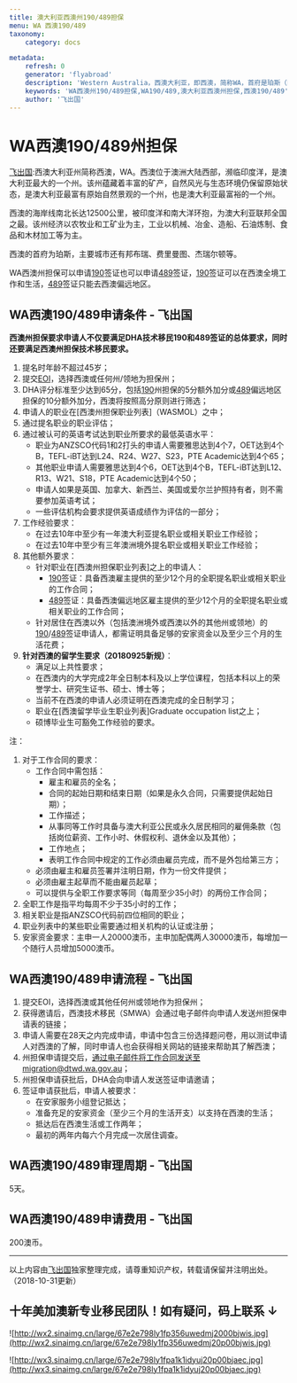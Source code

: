 ```yaml
---
title: 澳大利亚西澳州190/489担保
menu: WA 西澳190/489
taxonomy:
    category: docs

metadata:
    refresh: 0
    generator: 'flyabroad'
    description: 'Western Australia，西澳大利亚，即西澳，简称WA，首府是珀斯（Perth），主要城市还有邦布瑞、费里曼图、杰瑞尔顿等。WA西澳州担保可以申请190签证也可以申请489签证，190签证可以在西澳全境工作和生活，489签证只能去珀斯以外的西澳偏远地区。'
    keywords: 'WA西澳州190/489担保,WA190/489,澳大利亚西澳州担保,西澳190/489'
    author: '飞出国'
---
```

# WA西澳190/489州担保

[飞出国](/home):西澳大利亚州简称西澳，WA。西澳位于澳洲大陆西部，濒临印度洋，是澳大利亚最大的一个州。该州蕴藏着丰富的矿产，自然风光与生态环境仍保留原始状态，是澳大利亚最富有原始自然景观的一个州，也是澳大利亚最富裕的一个州。

西澳的海岸线南北长达12500公里，被印度洋和南大洋环抱，为澳大利亚联邦全国之最。该州经济以农牧业和工矿业为主，工业以机械、冶金、造船、石油炼制、食品和木材加工等为主。

西澳的首府为珀斯，主要城市还有邦布瑞、费里曼图、杰瑞尔顿等。

WA西澳州担保可以申请[190]签证也可以申请[489]签证，[190]签证可以在西澳全境工作和生活，[489]签证只能去西澳偏远地区。

## WA西澳190/489申请条件 - 飞出国

**西澳州担保要求申请人不仅要满足DHA技术移民190和489签证的总体要求，同时还要满足西澳州担保技术移民要求。**

1. 提名时年龄不超过45岁；
2. 提交[EOI]，选择西澳或任何州/领地为担保州；
3. DHA评分标准至少达到65分，包括[190]州担保的5分额外加分或[489]偏远地区担保的10分额外加分，西澳将按照高分原则进行筛选；
4. 申请人的职业在[西澳州担保职业列表]（WASMOL）之中；
5. 通过提名职业的职业评估；
6. 通过被认可的英语考试达到职业所要求的最低英语水平：
    * 职业为ANZSCO代码1和2打头的申请人需要雅思达到4个7，OET达到4个B，TEFL-iBT达到L24、R24、W27、S23，PTE Academic达到4个65；
    * 其他职业申请人需要雅思达到4个6，OET达到4个B，TEFL-iBT达到L12、R13、W21、S18，PTE Academic达到4个50；
    * 申请人如果是英国、加拿大、新西兰、美国或爱尔兰护照持有者，则不需要参加英语考试；
    * 一些评估机构会要求提供英语成绩作为评估的一部分；
7. 工作经验要求：
    * 在过去10年中至少有一年澳大利亚提名职业或相关职业工作经验；
    * 在过去10年中至少有三年澳洲境外提名职业或相关职业工作经验；
8. 其他额外要求：
    * 针对职业在[西澳州担保职业列表]之上的申请人：
        * [190]签证：具备西澳雇主提供的至少12个月的全职提名职业或相关职业的工作合同；
        * [489]签证：具备西澳偏远地区雇主提供的至少12个月的全职提名职业或相关职业的工作合同；
    * 针对居住在西澳以外（包括澳洲境外或西澳以外的其他州或领地）的[190]/[489]签证申请人，都需证明具备足够的安家资金以及至少三个月的生活花费；
9. **针对西澳的留学生要求（20180925新规）**：
    * 满足以上共性要求； 
    * 在西澳内的大学完成2年全日制本科及以上学位课程，包括本科以上的荣誉学士、研究生证书、硕士、博士等；
    * 当前不在西澳的申请人必须证明在西澳完成的全日制学习；
    * 职业在[西澳留学毕业生职业列表]Graduate occupation list之上；
    * 硕博毕业生可豁免工作经验的要求。

注：

1. 对于工作合同的要求：
    * 工作合同中需包括：
        * 雇主和雇员的全名；
        * 合同的起始日期和结束日期（如果是永久合同，只需要提供起始日期）；
        * 工作描述；
        * 从事同等工作时具备与澳大利亚公民或永久居民相同的雇佣条款（包括岗位薪资、工作小时、休假权利、退休金以及其他）；
        * 工作地点；
        * 表明工作合同中规定的工作必须由雇员完成，而不是外包给第三方；
    * 必须由雇主和雇员签署并注明日期，作为一份文件提供；
    * 必须由雇主起草而不能由雇员起草；
    * 可以提供与全职工作要求等同（每周至少35小时）的两份工作合同；
2. 全职工作是指平均每周不少于35小时的工作；
3. 相关职业是指ANZSCO代码前四位相同的职业；
4. 职业列表中的某些职业需要通过相关机构的认证或注册；
5. 安家资金要求：主申一人20000澳币，主申加配偶两人30000澳币，每增加一个随行人员增加5000澳币。

## WA西澳190/489申请流程 - 飞出国

1. 提交EOI，选择西澳或其他任何州或领地作为担保州；
2. 获得邀请后，西澳技术移民（SMWA）会通过电子邮件向申请人发送州担保申请表的链接；
3. 申请人需要在28天之内完成申请，申请中包含三份选择题问卷，用以测试申请人对西澳的了解，同时申请人也会获得相关网站的链接来帮助其了解西澳；
4. 州担保申请提交后，通过电子邮件将工作合同发送至migration@dtwd.wa.gov.au​；
5. 州担保申请获批后，DHA会向申请人发送签证申请邀请；
6. 签证申请获批后，申请人被要求：
    * 在安家服务小组登记抵达；
    * 准备充足的安家资金（至少三个月的生活开支）以支持在西澳的生活；
    * 抵达后在西澳生活或工作两年；
    * 最初的两年内每六个月完成一次居住调查。

## WA西澳190/489审理周期 - 飞出国

5天。

## WA西澳190/489申请费用 - 飞出国

200澳币。

------

以上内容由[飞出国](http://js.flyabroad.com.hk/)独家整理完成，请尊重知识产权，转载请保留并注明出处。（2018-10-31更新）

## 十年美加澳新专业移民团队！如有疑问，码上联系 ↓ ##

![http://wx2.sinaimg.cn/large/67e2e798ly1fp356uwedmj2000bjwis.jpg](http://wx2.sinaimg.cn/large/67e2e798ly1fp356uwedmj20p00bjwis.jpg)

![http://wx3.sinaimg.cn/large/67e2e798ly1fpa1k1idyuj20p00bjaec.jpg](http://wx3.sinaimg.cn/large/67e2e798ly1fpa1k1idyuj20p00bjaec.jpg)


[飞出国论坛]: http://bbs.fcgvisa.com?target=_blank 
[飞出国香港]: http://flyabroad.hk?target=_blank 
[飞出国]:http://flyabroad.me/contact/?target=_blank 


[251214]: http://bbs.fcgvisa.com/t/fcg/1466?target=blank
[251412]: http://bbs.fcgvisa.com/t/fcg/1462?target=blank
[252711]: http://bbs.fcgvisa.com/t/fcg/1437?target=blank
[253111]: http://bbs.fcgvisa.com/t/fcg/1435?target=blank
[253316]: http://bbs.fcgvisa.com/t/fcg/1426?target=blank
[253323]: http://bbs.fcgvisa.com/t/fcg/1421?target=blank
[253411]: http://bbs.fcgvisa.com/t/fcg/1418?target=blank
[253513]: http://bbs.fcgvisa.com/t/fcg/1414?target=blank
[253515]: http://bbs.fcgvisa.com/t/fcg/1411?target=blank
[253521]: http://bbs.fcgvisa.com/t/fcg/1402?target=blank
[253913]: http://bbs.fcgvisa.com/t/fcg/1395?target=blank
[253918]: http://bbs.fcgvisa.com/t/fcg/1386?target=blank
[254111]: http://bbs.fcgvisa.com/t/fcg/1379?target=blank
[254413]: http://bbs.fcgvisa.com/t/fcg/1357?target=blank
[254414]: http://bbs.fcgvisa.com/t/fcg/1354?target=blank
[254415]: http://bbs.fcgvisa.com/t/fcg/1308?target=blank
[254422]: http://bbs.fcgvisa.com/t/fcg/1300?target=blank
[254423]: http://bbs.fcgvisa.com/t/fcg/1299?target=blank
[253918]: http://bbs.fcgvisa.com/t/fcg/1386?target=blank
[251214]: http://bbs.fcgvisa.com/t/fcg/1466?target=blank
[251412]: http://bbs.fcgvisa.com/t/fcg/1462?target=blank
[252711]: http://bbs.fcgvisa.com/t/fcg/1437?target=blank
[253111]: http://bbs.fcgvisa.com/t/fcg/1435?target=blank
[253316]: http://bbs.fcgvisa.com/t/fcg/1426?target=blank
[253323]: http://bbs.fcgvisa.com/t/fcg/1421?target=blank
[253411]: http://bbs.fcgvisa.com/t/fcg/1418?target=blank
[253513]: http://bbs.fcgvisa.com/t/fcg/1414?target=blank
[253515]: http://bbs.fcgvisa.com/t/fcg/1411?target=blank
[253521]: http://bbs.fcgvisa.com/t/fcg/1402?target=blank
[253913]: http://bbs.fcgvisa.com/t/fcg/1395?target=blank
[253918]: http://bbs.fcgvisa.com/t/fcg/1386?target=blank
[254111]: http://bbs.fcgvisa.com/t/fcg/1379?target=blank
[254413]: http://bbs.fcgvisa.com/t/fcg/1357?target=blank
[254414]: http://bbs.fcgvisa.com/t/fcg/1354?target=blank
[254415]: http://bbs.fcgvisa.com/t/fcg/1308?target=blank
[254422]: http://bbs.fcgvisa.com/t/fcg/1300?target=blank
[254423]: http://bbs.fcgvisa.com/t/fcg/1299?target=blank
[253918]: http://bbs.fcgvisa.com/t/fcg/1386?target=blank
[221111]: http://bbs.fcgvisa.com/t/flyabroad/895?target=blank
[233911]: http://bbs.fcgvisa.com/t/flyabroad/1016?target=blank
[231111]: http://bbs.fcgvisa.com/t/flyabroad/966?target=blank
[234111]: http://bbs.fcgvisa.com/t/flyabroad/1023?target=blank
[234112]: http://bbs.fcgvisa.com/t/flyabroad/1024?target=blank
[411111]: http://bbs.fcgvisa.com/t/flyabroad/1294?target=blank
[253211]: http://bbs.fcgvisa.com/t/flyabroad/1432?target=blank
[232111]: http://bbs.fcgvisa.com/t/flyabroad/977?target=blank
[252711]: http://bbs.fcgvisa.com/t/flyabroad/1437?target=blank
[271111]: http://bbs.fcgvisa.com/t/flyabroad/1115?target=blank
[253312]: http://bbs.fcgvisa.com/t/flyabroad/1430?target=blank
[253512]: http://bbs.fcgvisa.com/t/flyabroad/1415?target=blank
[272111]: http://bbs.fcgvisa.com/t/flyabroad/1122?target=blank
[233111]: http://bbs.fcgvisa.com/t/flyabroad/993?target=blank
[233211]: http://bbs.fcgvisa.com/t/flyabroad/996?target=blank
[253313]: http://bbs.fcgvisa.com/t/flyabroad/1429?target=blank
[272311]: http://bbs.fcgvisa.com/t/flyabroad/1129?target=blank
[252311]: http://bbs.fcgvisa.com/t/flyabroad/1447?target=blank
[252312]: http://bbs.fcgvisa.com/t/flyabroad/1446?target=blank
[253911]: http://bbs.fcgvisa.com/t/flyabroad/1400?target=blank
[261312]: http://bbs.fcgvisa.com/t/flyabroad/1273?target=blank
[253917]: http://bbs.fcgvisa.com/t/flyabroad/1388?target=blank
[241111]: http://bbs.fcgvisa.com/t/flyabroad/1587?target=blank
[233311]: http://bbs.fcgvisa.com/t/flyabroad/1005?target=blank
[233411]: http://bbs.fcgvisa.com/t/flyabroad/1006?target=blank
[253912]: http://bbs.fcgvisa.com/t/flyabroad/1397?target=blank
[253315]: http://bbs.fcgvisa.com/t/flyabroad/1427?target=blank
[233915]: http://bbs.fcgvisa.com/t/flyabroad/1020?target=blank
[251311]: http://bbs.fcgvisa.com/t/flyabroad/1465?target=blank
[132211]: http://bbs.fcgvisa.com/t/flyabroad/1004?target=blank
[222311]: http://bbs.fcgvisa.com/t/flyabroad/911?target=blank
[222312]: http://bbs.fcgvisa.com/t/flyabroad/915?target=blank
[253316]: http://bbs.fcgvisa.com/t/flyabroad/1426?target=blank
[253111]: http://bbs.fcgvisa.com/t/flyabroad/1435?target=blank
[234411]: http://bbs.fcgvisa.com/t/flyabroad/1034?target=blank
[233212]: http://bbs.fcgvisa.com/t/flyabroad/997?target=blank
[251511]: http://bbs.fcgvisa.com/t/flyabroad/1461?target=blank
[141311]: http://bbs.fcgvisa.com/t/flyabroad/1089?target=blank
[262112]: http://bbs.fcgvisa.com/t/flyabroad/1278?target=blank
[233511]: http://bbs.fcgvisa.com/t/flyabroad/1007?target=blank
[251512]: http://bbs.fcgvisa.com/t/flyabroad/1460?target=blank
[411112]: http://bbs.fcgvisa.com/t/flyabroad/1295?target=blank
[253317]: http://bbs.fcgvisa.com/t/flyabroad/1425?target=blank
[233112]: http://bbs.fcgvisa.com/t/flyabroad/994?target=blank
[233512]: http://bbs.fcgvisa.com/t/flyabroad/1008?target=blank
[251211]: http://bbs.fcgvisa.com/t/flyabroad/1469?target=blank
[234611]: http://bbs.fcgvisa.com/t/flyabroad/1045?target=blank
[253314]: http://bbs.fcgvisa.com/t/flyabroad/1428?target=blank
[253999]: http://bbs.fcgvisa.com/t/flyabroad/1382?target=blank
[241311]: http://bbs.fcgvisa.com/t/flyabroad/1593?target=blank
[254111]: http://bbs.fcgvisa.com/t/flyabroad/1379?target=blank
[233916]: http://bbs.fcgvisa.com/t/flyabroad/1021?target=blank
[253318]: http://bbs.fcgvisa.com/t/flyabroad/1424?target=blank
[253513]: http://bbs.fcgvisa.com/t/flyabroad/1414?target=blank
[254211]: http://bbs.fcgvisa.com/t/flyabroad/1375?target=blank
[254411]: http://bbs.fcgvisa.com/t/flyabroad/1364?target=blank
[253913]: http://bbs.fcgvisa.com/t/flyabroad/1395?target=blank
[251312]: http://bbs.fcgvisa.com/t/flyabroad/1464?target=blank
[252411]: http://bbs.fcgvisa.com/t/flyabroad/1445?target=blank
[253914]: http://bbs.fcgvisa.com/t/flyabroad/1393?target=blank
[253514]: http://bbs.fcgvisa.com/t/flyabroad/1413?target=blank
[252112]: http://bbs.fcgvisa.com/t/flyabroad/1454?target=blank
[253515]: http://bbs.fcgvisa.com/t/flyabroad/1411?target=blank
[253321]: http://bbs.fcgvisa.com/t/flyabroad/1423?target=blank
[253915]: http://bbs.fcgvisa.com/t/flyabroad/1391?target=blank
[252511]: http://bbs.fcgvisa.com/t/flyabroad/1444?target=blank
[253517]: http://bbs.fcgvisa.com/t/flyabroad/1408?target=blank
[252611]: http://bbs.fcgvisa.com/t/flyabroad/1443?target=blank
[241213]: http://bbs.fcgvisa.com/t/flyabroad/1592?target=blank
[233513]: http://bbs.fcgvisa.com/t/flyabroad/1009?target=blank
[253411]: http://bbs.fcgvisa.com/t/flyabroad/1418?target=blank
[272399]: http://bbs.fcgvisa.com/t/flyabroad/1133?target=blank
[233213]: http://bbs.fcgvisa.com/t/flyabroad/999?target=blank
[253918]: http://bbs.fcgvisa.com/t/flyabroad/1386?target=blank
[254412]: http://bbs.fcgvisa.com/t/flyabroad/1360?target=blank
[254413]: http://bbs.fcgvisa.com/t/flyabroad/1357?target=blank
[254414]: http://bbs.fcgvisa.com/t/flyabroad/1354?target=blank
[254415]: http://bbs.fcgvisa.com/t/flyabroad/1308?target=blank
[254416]: http://bbs.fcgvisa.com/t/flyabroad/1307?target=blank
[254417]: http://bbs.fcgvisa.com/t/flyabroad/1306?target=blank
[254421]: http://bbs.fcgvisa.com/t/flyabroad/1302?target=blank
[254418]: http://bbs.fcgvisa.com/t/flyabroad/1304?target=blank
[254422]: http://bbs.fcgvisa.com/t/flyabroad/1300?target=blank
[254423]: http://bbs.fcgvisa.com/t/flyabroad/1299?target=blank
[254424]: http://bbs.fcgvisa.com/t/flyabroad/1298?target=blank
[254499]: http://bbs.fcgvisa.com/t/flyabroad/1296?target=blank
[272114]: http://bbs.fcgvisa.com/t/flyabroad/1125?target=blank
[253322]: http://bbs.fcgvisa.com/t/flyabroad/1422?target=blank
[132511]: http://bbs.fcgvisa.com/t/flyabroad/1013?target=blank
[253112]: http://bbs.fcgvisa.com/t/flyabroad/1434?target=blank
[253323]: http://bbs.fcgvisa.com/t/flyabroad/1421?target=blank
[241411]: http://bbs.fcgvisa.com/t/flyabroad/1594?target=blank
[272511]: http://bbs.fcgvisa.com/t/flyabroad/1139?target=blank
[261313]: http://bbs.fcgvisa.com/t/flyabroad/1274?target=blank
[271311]: http://bbs.fcgvisa.com/t/flyabroad/1121?target=blank
[241511]: http://bbs.fcgvisa.com/t/flyabroad/1595?target=blank
[253311]: http://bbs.fcgvisa.com/t/flyabroad/1431?target=blank
[253399]: http://bbs.fcgvisa.com/t/flyabroad/1419?target=blank
[252712]: http://bbs.fcgvisa.com/t/flyabroad/1436?target=blank
[233214]: http://bbs.fcgvisa.com/t/flyabroad/1000?target=blank
[253511]: http://bbs.fcgvisa.com/t/flyabroad/1416?target=blank
[232212]: http://bbs.fcgvisa.com/t/flyabroad/979?target=blank
[241512]: http://bbs.fcgvisa.com/t/flyabroad/1596?target=blank
[241513]: http://bbs.fcgvisa.com/t/flyabroad/1598?target=blank
[263311]: http://bbs.fcgvisa.com/t/flyabroad/1287?target=blank
[263312]: http://bbs.fcgvisa.com/t/flyabroad/1288?target=blank
[253324]: http://bbs.fcgvisa.com/t/flyabroad/1420?target=blank
[233215]: http://bbs.fcgvisa.com/t/flyabroad/1001?target=blank
[232611]: http://bbs.fcgvisa.com/t/flyabroad/992?target=blank
[253518]: http://bbs.fcgvisa.com/t/flyabroad/1405?target=blank
[253521]: http://bbs.fcgvisa.com/t/flyabroad/1402?target=blank
[234711]: http://bbs.fcgvisa.com/t/flyabroad/1046?target=blank
[141999]: http://bbs.fcgvisa.com/t/flyabroad/1093?target=blank
[224111]: http://bbs.fcgvisa.com/t/flyabroad/921?target=blank
[252211]: http://bbs.fcgvisa.com/t/flyabroad/1453?target=blank
[225111]: http://bbs.fcgvisa.com/t/flyabroad/953?target=blank
[261311]: http://bbs.fcgvisa.com/t/flyabroad/1272?target=blank
[249211]: http://bbs.fcgvisa.com/t/flyabroad/1606?target=blank
[212111]: http://bbs.fcgvisa.com/t/flyabroad/863?target=blank
[212212]: http://bbs.fcgvisa.com/t/flyabroad/870?target=blank
[141211]: http://bbs.fcgvisa.com/t/flyabroad/1088?target=blank
[232213]: http://bbs.fcgvisa.com/t/flyabroad/980?target=blank
[252111]: http://bbs.fcgvisa.com/t/flyabroad/1455?target=blank
[222111]: http://bbs.fcgvisa.com/t/flyabroad/902?target=blank
[221211]: http://bbs.fcgvisa.com/t/flyabroad/898?target=blank
[252299]: http://bbs.fcgvisa.com/t/flyabroad/1448?target=blank
[234311]: http://bbs.fcgvisa.com/t/flyabroad/1029?target=blank
[212411]: http://bbs.fcgvisa.com/t/flyabroad/885?target=blank
[132111]: http://bbs.fcgvisa.com/t/flyabroad/1003?target=blank
[272199]: http://bbs.fcgvisa.com/t/flyabroad/1127?target=blank
[249212]: http://bbs.fcgvisa.com/t/flyabroad/1607?target=blank
[211112]: http://bbs.fcgvisa.com/t/flyabroad/914?target=blank
[262111]: http://bbs.fcgvisa.com/t/flyabroad/1277?target=blank
[251111]: http://bbs.fcgvisa.com/t/flyabroad/1471?target=blank
[212312]: http://bbs.fcgvisa.com/t/flyabroad/872?target=blank
[249111]: http://bbs.fcgvisa.com/t/flyabroad/1604?target=blank
[272312]: http://bbs.fcgvisa.com/t/flyabroad/1130?target=blank
[233914]: http://bbs.fcgvisa.com/t/flyabroad/1019?target=blank
[221213]: http://bbs.fcgvisa.com/t/flyabroad/900?target=blank
[272113]: http://bbs.fcgvisa.com/t/flyabroad/1124?target=blank
[212314]: http://bbs.fcgvisa.com/t/flyabroad/876?target=blank
[222112]: http://bbs.fcgvisa.com/t/flyabroad/904?target=blank
[222199]: http://bbs.fcgvisa.com/t/flyabroad/906?target=blank
[222299]: http://bbs.fcgvisa.com/t/flyabroad/910?target=blank
[222211]: http://bbs.fcgvisa.com/t/flyabroad/907?target=blank
[224212]: http://bbs.fcgvisa.com/t/flyabroad/925?target=blank
[232411]: http://bbs.fcgvisa.com/t/flyabroad/985?target=blank
[224213]: http://bbs.fcgvisa.com/t/flyabroad/927?target=blank
[251911]: http://bbs.fcgvisa.com/t/flyabroad/1458?target=blank
[223111]: http://bbs.fcgvisa.com/t/flyabroad/916?target=blank
[225211]: http://bbs.fcgvisa.com/t/flyabroad/957?target=blank
[261111]: http://bbs.fcgvisa.com/t/flyabroad/1268?target=blank
[225212]: http://bbs.fcgvisa.com/t/flyabroad/958?target=blank
[263211]: http://bbs.fcgvisa.com/t/flyabroad/1283?target=blank
[225213]: http://bbs.fcgvisa.com/t/flyabroad/960?target=blank
[263212]: http://bbs.fcgvisa.com/t/flyabroad/1284?target=blank
[263213]: http://bbs.fcgvisa.com/t/flyabroad/1285?target=blank
[224999]: http://bbs.fcgvisa.com/t/flyabroad/951?target=blank
[232511]: http://bbs.fcgvisa.com/t/flyabroad/990?target=blank
[221214]: http://bbs.fcgvisa.com/t/flyabroad/901?target=blank
[212499]: http://bbs.fcgvisa.com/t/flyabroad/894?target=blank
[271299]: http://bbs.fcgvisa.com/t/flyabroad/1120?target=blank
[139913]: http://bbs.fcgvisa.com/t/flyabroad/1083?target=blank
[224511]: http://bbs.fcgvisa.com/t/flyabroad/934?target=blank
[232112]: http://bbs.fcgvisa.com/t/flyabroad/978?target=blank
[224912]: http://bbs.fcgvisa.com/t/flyabroad/941?target=blank
[224611]: http://bbs.fcgvisa.com/t/flyabroad/936?target=blank
[221112]: http://bbs.fcgvisa.com/t/flyabroad/896?target=blank
[224711]: http://bbs.fcgvisa.com/t/flyabroad/937?target=blank
[225112]: http://bbs.fcgvisa.com/t/flyabroad/954?target=blank
[225113]: http://bbs.fcgvisa.com/t/flyabroad/956?target=blank
[224112]: http://bbs.fcgvisa.com/t/flyabroad/922?target=blank
[211212]: http://bbs.fcgvisa.com/t/flyabroad/853?target=blank
[211299]: http://bbs.fcgvisa.com/t/flyabroad/856?target=blank
[249214]: http://bbs.fcgvisa.com/t/flyabroad/1609?target=blank
[252213]: http://bbs.fcgvisa.com/t/flyabroad/1451?target=blank
[212412]: http://bbs.fcgvisa.com/t/flyabroad/887?target=blank
[272313]: http://bbs.fcgvisa.com/t/flyabroad/1131?target=blank
[224914]: http://bbs.fcgvisa.com/t/flyabroad/950?target=blank
[234914]: http://bbs.fcgvisa.com/t/flyabroad/1051?target=blank
[224412]: http://bbs.fcgvisa.com/t/flyabroad/932?target=blank
[132411]: http://bbs.fcgvisa.com/t/flyabroad/1012?target=blank
[212413]: http://bbs.fcgvisa.com/t/flyabroad/888?target=blank
[249299]: http://bbs.fcgvisa.com/t/flyabroad/1610?target=blank
[212315]: http://bbs.fcgvisa.com/t/flyabroad/877?target=blank
[272314]: http://bbs.fcgvisa.com/t/flyabroad/1132?target=blank
[131114]: http://bbs.fcgvisa.com/t/flyabroad/1002?target=blank
[224214]: http://bbs.fcgvisa.com/t/flyabroad/928?target=blank
[223112]: http://bbs.fcgvisa.com/t/flyabroad/917?target=blank
[251513]: http://bbs.fcgvisa.com/t/flyabroad/1459?target=blank
[272499]: http://bbs.fcgvisa.com/t/flyabroad/1138?target=blank
[261314]: http://bbs.fcgvisa.com/t/flyabroad/1275?target=blank
[241599]: http://bbs.fcgvisa.com/t/flyabroad/1600?target=blank
[212316]: http://bbs.fcgvisa.com/t/flyabroad/879?target=blank
[222213]: http://bbs.fcgvisa.com/t/flyabroad/909?target=blank
[272115]: http://bbs.fcgvisa.com/t/flyabroad/1126?target=blank
[262113]: http://bbs.fcgvisa.com/t/flyabroad/1279?target=blank
[261112]: http://bbs.fcgvisa.com/t/flyabroad/1269?target=blank
[221113]: http://bbs.fcgvisa.com/t/flyabroad/897?target=blank
[249311]: http://bbs.fcgvisa.com/t/flyabroad/1611?target=blank
[212317]: http://bbs.fcgvisa.com/t/flyabroad/880?target=blank
[225499]: http://bbs.fcgvisa.com/t/flyabroad/965?target=blank
[212415]: http://bbs.fcgvisa.com/t/flyabroad/892?target=blank
[212416]: http://bbs.fcgvisa.com/t/flyabroad/893?target=blank
[252214]: http://bbs.fcgvisa.com/t/flyabroad/1450?target=blank
[224512]: http://bbs.fcgvisa.com/t/flyabroad/935?target=blank
[212318]: http://bbs.fcgvisa.com/t/flyabroad/881?target=blank
[261212]: http://bbs.fcgvisa.com/t/flyabroad/1271?target=blank
[234213]: http://bbs.fcgvisa.com/t/flyabroad/1028?target=blank
[190]:/au/skilled/190
[489]:/au/skilled/489
[珀斯]:/au/wa/perth
[ANMAC]:/assessemet/anmac
[​​​​​​​Medical Board of Australia]:
[VETASSESS]:/assessemet/vet

[MLTSSL]:/au/occupations-lists/MLTSSL
[STSOL]:/au/occupations-lists/STSOL
[189]:/au/skilled/189
[MLTSSL]:/au/occupations-lists/MLTSSL
[190]:/au/skilled/190
[STSOL]:/au/occupations-lists/STSOL
[489]:/au/skilled/489
[EOI]:/au/skilledselect/EOI
